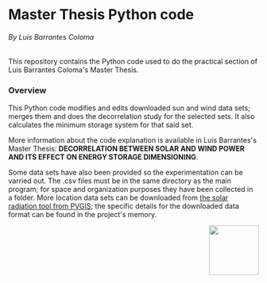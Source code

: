 # Master Thesis Python code 
###### By Luis Barrantes Coloma
 
This repository contains the Python code used to do the practical section of Luis Barrantes Coloma's Master Thesis.

### Overview
This Python code modifies and edits downloaded sun and wind data sets; merges them and does the decorrelation study for the selected sets. It also calculates the minimum storage system for that said set. 

More information about the code explanation is available in Luis Barrantes's Master Thesis: **DECORRELATION BETWEEN SOLAR AND WIND POWER AND ITS EFFECT ON ENERGY STORAGE DIMENSIONING**.

Some data sets have also been provided so the experimentation can be varried out. The .csv files must be in the same directory as the main program; for space and organization purposes they have been collected in a folder. More location data sets can be downloaded from [the solar radiation tool from PVGIS](https://re.jrc.ec.europa.eu/pvg_tools/es/#MR); the specific details for the downloaded data format can be found in the project's memory.

<img align="right" width="100" height="100" src="https://user-images.githubusercontent.com/85871624/122192145-a9402600-ce93-11eb-9e47-69ef8d54806e.jpg">
